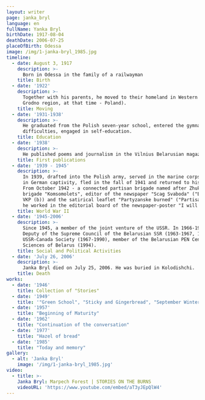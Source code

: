 ```yaml
---
layout: writer
page: janka_bryl
language: en
fullName: Yanka Bryl
birthDate: 1917-08-04
deathDate: 2006-07-25
placeOfBirth: Odessa
image: /img/1-janka-bryl_1985.jpg
timeline:
  - date: August 3, 1917
    description: >-
      Born in Odessa in the family of a railwayman
    title: Birth
  - date: '1922'
    description: >-
      Together with his parents, he moved to their homeland in Western Belarus (village Zagora (Zagorye) of Korelichi district
      Grodno region, at that time - Poland).
    title: Moving
  - date: '1931-1938'
    description: >-
      He graduated from the Polish seven-year school, entered the gymnasium, but could not study in it because of material
      difficulties, engaged in self-education.
    title: Education
  - date: '1938'
    description: >-
      He published poems and journalism in the Vilnius Belarusian magazine "Shlyakh Moladzi" ("The Way of Youth").
    title: First publications
  - date: '1939 - 1945'
    description: >-
      In 1939, drafted into the Polish army, served in the marine corps. In September 1939 he fell near Gdynia
      in German captivity, fled in the fall of 1941 and returned to his homeland; joined the Soviet partisans.
      From October 1942 - a connected partisan brigade named after Zhukov, from March to July 1944 - a partisan reconnaissance
      brigade "Komsomolets", editor of the newspaper "Scag Svaboda" ("Banner of Freedom", the body of the Mir underground district committee
      VKP (b)) and the satirical leaflet "Partyzanske burned" ("Partisan sting"). Since October 1944 he lived in Minsk,
      he worked in the editorial board of the newspaper-poster "I will crush the fascist gadzin" ("Crush the fascist reptile"), the magazines "Wozyk" ("Hedgehog"), "Maladosts" ("Youth"), "Polymya" ("Flame"), and at the State Publishing House Belorussian SSR.
    title: World War II
  - date: '1945-2006'
    description: >-
      Since 1945, a member of the joint venture of the USSR. In 1966-1971 - Secretary of the Board of the Union of Writers of the Belarusian SSR. Twice elected
      Deputy of the Supreme Council of the Belarusian SSR (1963-1967, 1980-1985). Chairman of the Belarusian Branch
      USSR-Canada Society (1967-1990), member of the Belarusian PEN Center since 1989. Honorary member of the National Academy
      Sciences of Belarus (1994).
    title: Social and Political Activities
  - date: 'July 26, 2006'
    description: >-
      Janka Bryl died on July 25, 2006. He was buried in Kolodishchi.
    title: Death
works:
  - date: '1946'
    title: Collection of "Stories"
  - date: '1949'
    title: '"Green School", "Sticky and Gingerbread", "September Winter"'
  - date: '1957'
    title: "Beginning of Maturity"
  - date: '1962'
    title: "Continuation of the conversation"
  - date: '1977'
    title: "Hazel of bread"
  - date: '1985'
    title: "Today and memory"
gallery:
  - alt: 'Janka Bryl'
    image: '/img/1-janka-bryl_1985.jpg'
video:
  - title: >-
    Janka Bryl: Marpech Forest | STORIES ON THE BURNS
    videoURL: 'https://www.youtube.com/embed/aT3yJEpQlW4'
---
```

